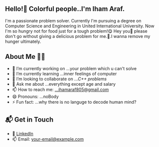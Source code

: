 ## Hello!👋 Colorful people..I'm Iham Araf.
I'm a passionate problem solver. Currently I'm pursuing a degree on Computer Science and Engineering in United International University. Now I'm so hungry not for food just for a tough problem!😋 Hey you🫵 please don't go without giving a delicious problem for me.🥺.I wanna remove my hunger ultimately.

## About Me 🕵️‍♂️

- 🔭 I’m currently working on ...your problem which u can't solve
- 🌱 I’m currently learning ...inner feelings of computer
- 👯 I’m looking to collaborate on ...*C++ problems*
- 💬 Ask me about ...everything except age and salary
- 📫 How to reach me: ...ihamaraf805@gmail.com
- 😄 Pronouns: ...noBody
- ⚡ Fun fact: ...why there is no languge to decode human mind?
## 📬 Get in Touch
- 💼 [LinkedIn](https://www.linkedin.com/in/iham-araf-orko-5975052a0?lipi=urn%3Ali%3Apage%3Ad_flagship3_profile_view_base_contact_details%3Bokh3GonKRGSzLmKR15vOIg%3D%3D)
- 📫 Email: [your-email@example.com](ihamaraf805@gmail.com)


